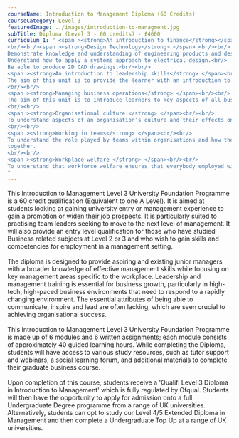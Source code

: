 ```yaml
---
courseName: Introduction to Management Diploma (60 Credits)
courseCategory: Level 3
featuredImage: ../images/introduction-to-managment.jpg
subTitle: Diploma (Level 3 - 60 credits) - £4600
curriculum_1: " <span ><strong>An introduction to finance</strong></span> <br/><br/> This unit introduces learners to practical accounting and financial reporting techniques used by managers in business organisations.
<br/><br/><span ><strong>Design Technology</strong> </span> <br/><br/>
Demonstrate knowledge and understanding of engineering products and design.<br/>
Understand how to apply a systems approach to electrical design.<br/>
Be able to produce 2D CAD drawings.<br/><br/>
<span ><strong>An introduction to leadership skills</strong> </span><br/><br/>
The aim of this unit is to provide the learner with an introduction to leadership skills, and how they can be identified and developed, and to show the importance of providing motivation for others.
<br/><br/>
<span ><strong>Managing business operations</strong> </span><br/><br/>
The aim of this unit is to introduce learners to key aspects of all businesses and how they operate within the wider business environment, as well as internally. Operational control and the provision of best practice and sound policy will be shown to facilitate organisational excellence.
<br/><br/>
<span ><strong>Organisational culture </strong> </span><br/><br/>
To understand aspects of an organisation’s culture and their effects on its activities and its management, as well as the significance of an ethical business approach.
<br/><br/>
<span ><strong>Working in teams</strong> </span><br/><br/>
To understand the role played by teams within organisations and how the human elements interact. The unit also examines the value of team and group working, and how these are formed and work
together.
<br/><br/>
<span ><strong>Workplace welfare </strong> </span><br/><br/>
To understand that workforce welfare ensures that everybody employed within the organisation is valued and that there are benefits to be gained from being part of the organisation.
"
---
```

This Introduction to Management Level 3 University Foundation Programme is a 60 credit qualification (Equivalent to one A Level). It is aimed at students looking at gaining university entry or management experience to gain a promotion or widen their job prospects. It is particularly suited to practising team leaders seeking to move to the next level of management. It will also provide an entry level qualification for those who have studied Business related subjects at Level 2 or 3 and who wish to gain skills and competencies for employment in a management setting.
<br/><br/>
The diploma is designed to provide aspiring and existing junior managers with a broader knowledge of effective management skills while focusing on key management areas specific to the workplace. Leadership and management training is essential for business growth, particularly in high-tech, high-paced business environments that need to respond to a rapidly changing environment. The essential attributes of being able to communicate, inspire and lead are often lacking, which are seen crucial to achieving organisational success.
<br/><br/>
This Introduction to Management Level 3 University Foundation Programme is made up of 6 modules and 6 written assignments; each module consists of approximately 40 guided learning hours. While completing the Diploma, students will have access to various study resources, such as tutor support and webinars, a social learning forum, and additional materials to complete their graduate business course.
<br/><br/>
Upon completion of this course, students receive a 'Qualifi Level 3 Diploma in Introduction to Management' which is fully regulated by Ofqual. Students will then have the opportunity to apply for admission onto a full Undergraduate Degree programme from a range of UK universities. Alternatively, students can opt to study our Level 4/5 Extended Diploma in Management and then complete a Undergraduate Top Up at a range of UK universities.